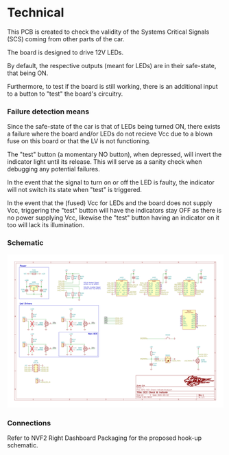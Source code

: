 # Technical

This PCB is created to check the validity of the Systems Critical Signals (SCS) coming from other parts of the car.

The board is designed to drive 12V LEDs.

By default, the respective outputs (meant for LEDs) are in their safe-state, that being ON.

Furthermore, to test if the board is still working, there is an additional input to a button to "test" the board's circuitry.

### Failure detection means

Since the safe-state of the car is that of LEDs being turned ON, there exists a failure where the board and/or LEDs do not recieve Vcc due to a blown fuse on this board or that the LV is not functioning.

The "test" button (a momentary NO button), when depressed, will invert the indicator light until its release. This will serve as a sanity check when debugging any potential failures.

In the event that the signal to turn on or off the LED is faulty, the indicator will not switch its state when "test" is triggered.

In the event that the (fused) Vcc for LEDs and the board does not supply Vcc, triggering the "test" button will have the indicators stay OFF as there is no power supplying Vcc, likewise the "test" button having an indicator on it too will lack its illumination.

### Schematic

![img](./NVF2-SCS-Check-Indicate.svg)

### Connections

Refer to NVF2 Right Dashboard Packaging for the proposed hook-up schematic.
